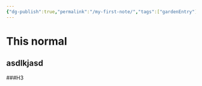 ```yaml
---
{"dg-publish":true,"permalink":"/my-first-note/","tags":["gardenEntry"]}
---
```



# This normal

## asdlkjasd

###H3